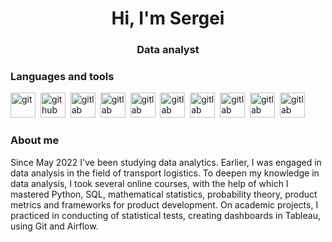 <div id="header" align="center">
	<h1>Hi, I'm Sergei</h1>
	<h3>Data analyst</h3>
</div>

### Languages and tools

<img src="https://cdn.jsdelivr.net/gh/devicons/devicon/icons/git/git-plain-wordmark.svg" title="git" width="40" height="40"/>&nbsp;
<img src="https://cdn.jsdelivr.net/gh/devicons/devicon/icons/github/github-original-wordmark.svg" title="github" width="40" height="40"/>&nbsp;
<img src="https://cdn.jsdelivr.net/gh/devicons/devicon/icons/gitlab/gitlab-original.svg" title="gitlab" width="40" height="40"/>&nbsp;
<img src="https://cdn.jsdelivr.net/gh/devicons/devicon/icons/jupyter/jupyter-original-wordmark.svg" title="gitlab" width="40" height="40"/>&nbsp;
<img src="https://cdn.jsdelivr.net/gh/devicons/devicon/icons/numpy/numpy-original.svg" title="gitlab" width="40" height="40"/>&nbsp;
<img src="https://cdn.jsdelivr.net/gh/devicons/devicon/icons/pandas/pandas-original-wordmark.svg" title="gitlab" width="40" height="40"/>&nbsp;
<img src="https://cdn.jsdelivr.net/gh/devicons/devicon/icons/postgresql/postgresql-plain-wordmark.svg" title="gitlab" width="40" height="40"/>&nbsp;
<img src="https://cdn.jsdelivr.net/gh/devicons/devicon/icons/python/python-original-wordmark.svg" title="gitlab" width="40" height="40"/>&nbsp;
<img src="https://cdn.jsdelivr.net/gh/devicons/devicon/icons/anaconda/anaconda-original.svg" title="gitlab" width="40" height="40"/>&nbsp;
<img src="file:///C:/Users/User/Downloads/sql-database-generic-svgrepo-com.svg" title="gitlab" width="40" height="40"/>&nbsp;


### About me

Since May 2022 I've been studying data analytics. Earlier, I was engaged in data analysis in the field of transport logistics.
To deepen my knowledge in data analysis, I took several online courses, with the help of which I mastered Python, SQL, mathematical statistics, probability theory, product metrics and frameworks for product development. On academic projects, I practiced in conducting of statistical tests, creating dashboards in Tableau, using Git and Airflow.

